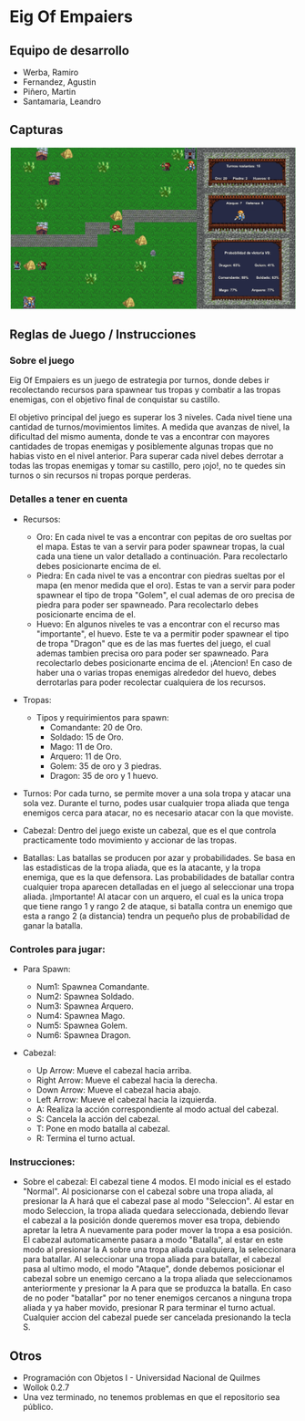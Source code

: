 # Eig Of Empaiers

## Equipo de desarrollo

- Werba, Ramiro
- Fernandez, Agustin
- Piñero, Martin
- Santamaria, Leandro

## Capturas

![Nivel 1](assets/nivel1.png)

## Reglas de Juego / Instrucciones

### Sobre el juego

Eig Of Empaiers es un juego de estrategia por turnos, donde debes ir recolectando recursos para spawnear tus tropas y combatir a las tropas enemigas, con el objetivo final de conquistar su castillo. 

El objetivo principal del juego es superar los 3 niveles. Cada nivel tiene una cantidad de turnos/movimientos limites. A medida que avanzas de nivel, la dificultad del mismo aumenta, donde te vas a encontrar con mayores cantidades de tropas enemigas y posiblemente algunas tropas que no habias visto en el nivel anterior. Para superar cada nivel debes derrotar a todas las tropas enemigas y tomar su castillo, pero ¡ojo!, no te quedes sin turnos o sin recursos ni tropas porque perderas.

### Detalles a tener en cuenta

- Recursos:
    - Oro: En cada nivel te vas a encontrar con pepitas de oro sueltas por el mapa. Estas te van a servir para poder spawnear tropas, la cual cada una tiene un valor detallado a continuación. Para recolectarlo debes posicionarte encima de el.
    - Piedra: En cada nivel te vas a encontrar con piedras sueltas por el mapa (en menor medida que el oro). Estas te van a servir para poder spawnear el tipo de tropa "Golem", el cual ademas de oro precisa de piedra para poder ser spawneado. Para recolectarlo debes posicionarte encima de el.
    - Huevo: En algunos niveles te vas a encontrar con el recurso mas "importante", el huevo. Este te va a permitir poder spawnear el tipo de tropa "Dragon" que es de las mas fuertes del juego, el cual ademas tambien precisa oro para poder ser spawneado. Para recolectarlo debes posicionarte encima de el.
¡Atencion! En caso de haber una o varias tropas enemigas alrededor del huevo, debes derrotarlas para poder recolectar cualquiera de los recursos.

- Tropas:
    - Tipos y requirimientos para spawn:
        - Comandante: 20 de Oro.
        - Soldado: 15 de Oro.
        - Mago: 11 de Oro.
        - Arquero: 11 de Oro.
        - Golem: 35 de oro y 3 piedras.
        - Dragon: 35 de oro y 1 huevo.

- Turnos:
    Por cada turno, se permite mover a una sola tropa y atacar una sola vez. Durante el turno, podes usar cualquier tropa aliada que tenga enemigos cerca para atacar, no es necesario atacar con la que moviste.

- Cabezal: 
    Dentro del juego existe un cabezal, que es el que controla practicamente todo movimiento y accionar de las tropas.

- Batallas:
    Las batallas se producen por azar y probabilidades. Se basa en las estadisticas de la tropa aliada, que es la atacante, y la tropa enemiga, que es la que defensora. Las probabilidades de batallar contra cualquier tropa aparecen detalladas en el juego al seleccionar una tropa aliada. 
    ¡Importante! Al atacar con un arquero, el cual es la unica tropa que tiene rango 1 y rango 2 de ataque, si batalla contra un enemigo que esta a rango 2 (a distancia) tendra un pequeño plus de probabilidad de ganar la batalla.

### Controles para jugar:

- Para Spawn:
    - Num1: Spawnea Comandante.
    - Num2: Spawnea Soldado.
    - Num3: Spawnea Arquero.
    - Num4: Spawnea Mago.
    - Num5: Spawnea Golem.
    - Num6: Spawnea Dragon.

- Cabezal:
    - Up Arrow: Mueve el cabezal hacia arriba.
    - Right Arrow: Mueve el cabezal hacia la derecha.
    - Down Arrow: Mueve el cabezal hacia abajo.
    - Left Arrow: Mueve el cabezal hacia la izquierda.
    - A: Realiza la acción correspondiente al modo actual del cabezal.
    - S: Cancela la acción del cabezal.
    - T: Pone en modo batalla al cabezal.
    - R: Termina el turno actual.

### Instrucciones:

- Sobre el cabezal:
    El cabezal tiene 4 modos. El modo inicial es el estado "Normal". Al posicionarse con el cabezal sobre una tropa aliada, al presionar la A hará que el cabezal pase al modo "Seleccion". Al estar en modo Seleccion, la tropa aliada quedara seleccionada, debiendo llevar el cabezal a la posición donde queremos mover esa tropa, debiendo apretar la letra A nuevamente para poder mover la tropa a esa posición. El cabezal automaticamente pasara a modo "Batalla", al estar en este modo al presionar la A sobre una tropa aliada cualquiera, la seleccionara para batallar. Al seleccionar una tropa aliada para batallar, el cabezal pasa al ultimo modo, el modo "Ataque", donde debemos posicionar el cabezal sobre un enemigo cercano a la tropa aliada que seleccionamos anteriormente y presionar la A para que se produzca la batalla.
    En caso de no poder "batallar" por no tener enemigos cercanos a ninguna tropa aliada y ya haber movido, presionar R para terminar el turno actual.
    Cualquier accion del cabezal puede ser cancelada presionando la tecla S.

## Otros

- Programación con Objetos I - Universidad Nacional de Quilmes
- Wollok 0.2.7
- Una vez terminado, no tenemos problemas en que el repositorio sea público.
